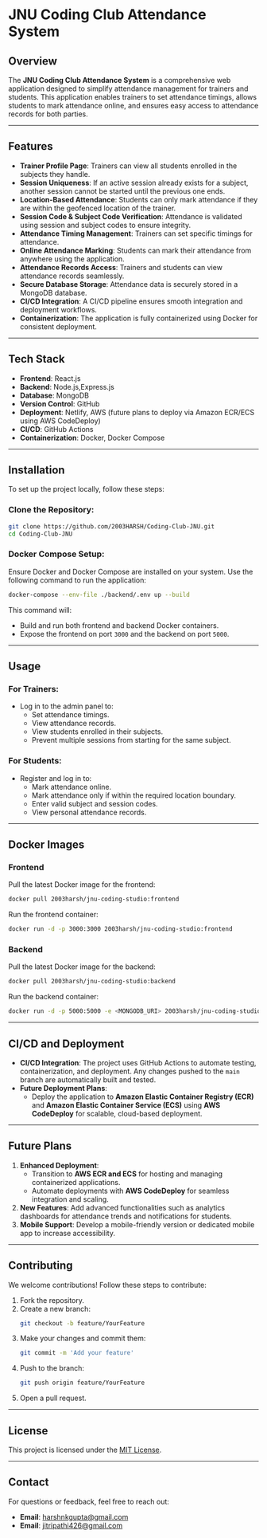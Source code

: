
# JNU Coding Club Attendance System

## Overview

The **JNU Coding Club Attendance System** is a comprehensive web application designed to simplify attendance management for trainers and students. This application enables trainers to set attendance timings, allows students to mark attendance online, and ensures easy access to attendance records for both parties.

---

## Features

- **Trainer Profile Page**: Trainers can view all students enrolled in the subjects they handle.
- **Session Uniqueness**: If an active session already exists for a subject, another session cannot be started until the previous one ends.
- **Location-Based Attendance**: Students can only mark attendance if they are within the geofenced location of the trainer.
- **Session Code & Subject Code Verification**: Attendance is validated using session and subject codes to ensure integrity.
- **Attendance Timing Management**: Trainers can set specific timings for attendance.
- **Online Attendance Marking**: Students can mark their attendance from anywhere using the application.
- **Attendance Records Access**: Trainers and students can view attendance records seamlessly.
- **Secure Database Storage**: Attendance data is securely stored in a MongoDB database.
- **CI/CD Integration**: A CI/CD pipeline ensures smooth integration and deployment workflows.
- **Containerization**: The application is fully containerized using Docker for consistent deployment.

---

## Tech Stack

- **Frontend**: React.js
- **Backend**: Node.js,Express.js
- **Database**: MongoDB
- **Version Control**: GitHub
- **Deployment**: Netlify, AWS (future plans to deploy via Amazon ECR/ECS using AWS CodeDeploy)
- **CI/CD**: GitHub Actions
- **Containerization**: Docker, Docker Compose

---

## Installation

To set up the project locally, follow these steps:

### Clone the Repository:
```bash
git clone https://github.com/2003HARSH/Coding-Club-JNU.git
cd Coding-Club-JNU
```

### Docker Compose Setup:
Ensure Docker and Docker Compose are installed on your system. Use the following command to run the application:

```bash
docker-compose --env-file ./backend/.env up --build
```

This command will:
- Build and run both frontend and backend Docker containers.
- Expose the frontend on port `3000` and the backend on port `5000`.

---

## Usage

### For Trainers:
- Log in to the admin panel to:
  - Set attendance timings.
  - View attendance records.
  - View students enrolled in their subjects.
  - Prevent multiple sessions from starting for the same subject.

### For Students:
- Register and log in to:
  - Mark attendance online.
  - Mark attendance only if within the required location boundary.
  - Enter valid subject and session codes.
  - View personal attendance records.

---

## Docker Images

### Frontend
Pull the latest Docker image for the frontend:
```bash
docker pull 2003harsh/jnu-coding-studio:frontend
```

Run the frontend container:
```bash
docker run -d -p 3000:3000 2003harsh/jnu-coding-studio:frontend
```

### Backend
Pull the latest Docker image for the backend:
```bash
docker pull 2003harsh/jnu-coding-studio:backend
```

Run the backend container:
```bash
docker run -d -p 5000:5000 -e <MONGODB_URI> 2003harsh/jnu-coding-studio:backend
```

---

## CI/CD and Deployment

- **CI/CD Integration**: The project uses GitHub Actions to automate testing, containerization, and deployment. Any changes pushed to the `main` branch are automatically built and tested.
- **Future Deployment Plans**:
  - Deploy the application to **Amazon Elastic Container Registry (ECR)** and **Amazon Elastic Container Service (ECS)** using **AWS CodeDeploy** for scalable, cloud-based deployment.

---

## Future Plans

1. **Enhanced Deployment**: 
   - Transition to **AWS ECR and ECS** for hosting and managing containerized applications. 
   - Automate deployments with **AWS CodeDeploy** for seamless integration and scaling.
2. **New Features**: Add advanced functionalities such as analytics dashboards for attendance trends and notifications for students.
3. **Mobile Support**: Develop a mobile-friendly version or dedicated mobile app to increase accessibility.

---

## Contributing

We welcome contributions! Follow these steps to contribute:

1. Fork the repository.
2. Create a new branch:
   ```bash
   git checkout -b feature/YourFeature
   ```
3. Make your changes and commit them:
   ```bash
   git commit -m 'Add your feature'
   ```
4. Push to the branch:
   ```bash
   git push origin feature/YourFeature
   ```
5. Open a pull request.

---

## License

This project is licensed under the [MIT License](LICENSE).

---

## Contact

For questions or feedback, feel free to reach out:
- **Email**: harshnkgupta@gmail.com  
- **Email**: jitripathi426@gmail.com  

